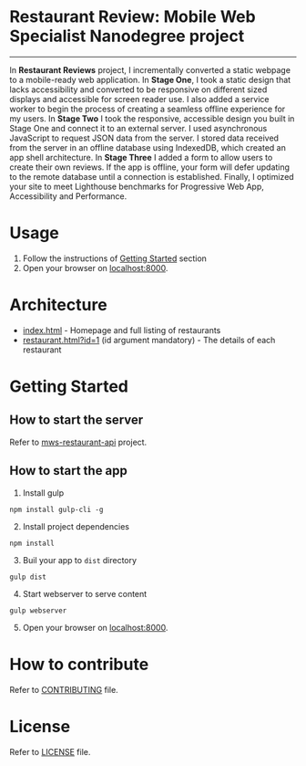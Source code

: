 # Restaurant Review: Mobile Web Specialist Nanodegree project
---

In **Restaurant Reviews** project, I incrementally converted a static webpage to a mobile-ready web application. In **Stage One**, I took a static design that lacks accessibility and converted to be responsive on different sized displays and accessible for screen reader use. I also added a service worker to begin the process of creating a seamless offline experience for my users. In **Stage Two** I took the responsive, accessible design you built in Stage One and connect it to an external server. I used asynchronous JavaScript to request JSON data from the server. I stored data received from the server in an offline database using IndexedDB, which created an app shell architecture. In **Stage Three** I added a form to allow users to create their own reviews. If the app is offline, your form will defer updating to the remote database until a connection is established. Finally, I optimized your site to meet Lighthouse benchmarks for Progressive Web App, Accessibility and Performance.

# Usage

1. Follow the instructions of [Getting Started](#getting-started) section
1. Open your browser on [localhost:8000](http://localhost:8000).

# Architecture

* [index.html](index.html) - Homepage and full listing of restaurants
* [restaurant.html?id=1](restaurant.html?id=1) (id argument mandatory) - The details of each restaurant

# Getting Started

## How to start the server
Refer to [mws-restaurant-api](https://github.com/lucab85/mws-restaurant-api) project.

## How to start the app

1. Install gulp
```
npm install gulp-cli -g
```

2. Install project dependencies

```
npm install
```

3. Buil your app to `dist` directory

```
gulp dist
```

4. Start webserver to serve content

```
gulp webserver
```

5. Open your browser on [localhost:8000](http://localhost:8000).

# How to contribute
Refer to [CONTRIBUTING](CONTRIBUTING) file.

# License
Refer to [LICENSE](LICENSE) file.
